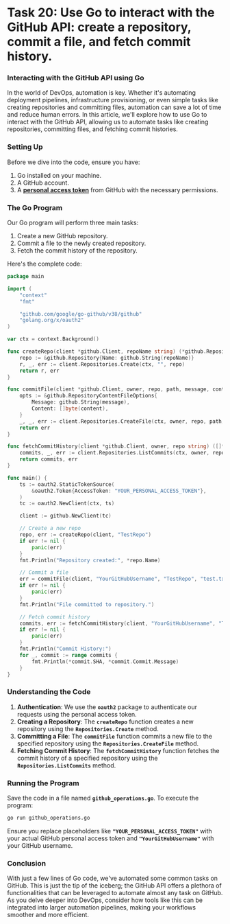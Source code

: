 # Task 20: Use Go to interact with the GitHub API: create a repository, commit a file, and fetch commit history.

### **Interacting with the GitHub API using Go**

In the world of DevOps, automation is key. Whether it's automating deployment pipelines, infrastructure provisioning, or even simple tasks like creating repositories and committing files, automation can save a lot of time and reduce human errors. In this article, we'll explore how to use Go to interact with the GitHub API, allowing us to automate tasks like creating repositories, committing files, and fetching commit histories.

### **Setting Up**

Before we dive into the code, ensure you have:

1. Go installed on your machine.
2. A GitHub account.
3. A **[personal access token](https://docs.github.com/en/github/authenticating-to-github/creating-a-personal-access-token)** from GitHub with the necessary permissions.

### **The Go Program**

Our Go program will perform three main tasks:

1. Create a new GitHub repository.
2. Commit a file to the newly created repository.
3. Fetch the commit history of the repository.

Here's the complete code:

```go
package main

import (
	"context"
	"fmt"

	"github.com/google/go-github/v38/github"
	"golang.org/x/oauth2"
)

var ctx = context.Background()

func createRepo(client *github.Client, repoName string) (*github.Repository, error) {
	repo := &github.Repository{Name: github.String(repoName)}
	r, _, err := client.Repositories.Create(ctx, "", repo)
	return r, err
}

func commitFile(client *github.Client, owner, repo, path, message, content string) error {
	opts := &github.RepositoryContentFileOptions{
		Message: github.String(message),
		Content: []byte(content),
	}
	_, _, err := client.Repositories.CreateFile(ctx, owner, repo, path, opts)
	return err
}

func fetchCommitHistory(client *github.Client, owner, repo string) ([]*github.RepositoryCommit, error) {
	commits, _, err := client.Repositories.ListCommits(ctx, owner, repo, nil)
	return commits, err
}

func main() {
	ts := oauth2.StaticTokenSource(
		&oauth2.Token{AccessToken: "YOUR_PERSONAL_ACCESS_TOKEN"},
	)
	tc := oauth2.NewClient(ctx, ts)

	client := github.NewClient(tc)

	// Create a new repo
	repo, err := createRepo(client, "TestRepo")
	if err != nil {
		panic(err)
	}
	fmt.Println("Repository created:", *repo.Name)

	// Commit a file
	err = commitFile(client, "YourGitHubUsername", "TestRepo", "test.txt", "Initial commit", "Hello, DevOps!")
	if err != nil {
		panic(err)
	}
	fmt.Println("File committed to repository.")

	// Fetch commit history
	commits, err := fetchCommitHistory(client, "YourGitHubUsername", "TestRepo")
	if err != nil {
		panic(err)
	}
	fmt.Println("Commit History:")
	for _, commit := range commits {
		fmt.Println(*commit.SHA, *commit.Commit.Message)
	}
}
```

### **Understanding the Code**

1. **Authentication**: We use the **`oauth2`** package to authenticate our requests using the personal access token.
2. **Creating a Repository**: The **`createRepo`** function creates a new repository using the **`Repositories.Create`** method.
3. **Committing a File**: The **`commitFile`** function commits a new file to the specified repository using the **`Repositories.CreateFile`** method.
4. **Fetching Commit History**: The **`fetchCommitHistory`** function fetches the commit history of a specified repository using the **`Repositories.ListCommits`** method.

### **Running the Program**

Save the code in a file named **`github_operations.go`**. To execute the program:

```bash
go run github_operations.go
```

Ensure you replace placeholders like **`"YOUR_PERSONAL_ACCESS_TOKEN"`** with your actual GitHub personal access token and **`"YourGitHubUsername"`** with your GitHub username.

### **Conclusion**

With just a few lines of Go code, we've automated some common tasks on GitHub. This is just the tip of the iceberg; the GitHub API offers a plethora of functionalities that can be leveraged to automate almost any task on GitHub. As you delve deeper into DevOps, consider how tools like this can be integrated into larger automation pipelines, making your workflows smoother and more efficient.